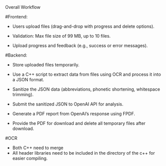 Overall Workflow

#Frontend:

- Users upload files (drag-and-drop with progress and delete options).
  
- Validation: Max file size of 99 MB, up to 10 files.

- Upload progress and feedback (e.g., success or error messages).

#Backend:

- Store uploaded files temporarily.

- Use a C++ script to extract data from files using OCR and process it into a JSON format.

- Sanitize the JSON data (abbreviations, phonetic shortening, whitespace trimming).

- Submit the sanitized JSON to OpenAI API for analysis.

- Generate a PDF report from OpenAI’s response using FPDF.

- Provide the PDF for download and delete all temporary files after download.

#OCR

- Both C++ need to merge
- All header libraries need to be included in the directory of the c++ for easier compiling. 
